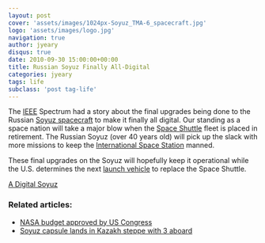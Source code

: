 ```yaml
---
layout: post
cover: 'assets/images/1024px-Soyuz_TMA-6_spacecraft.jpg'
logo: 'assets/images/logo.jpg'
navigation: true
author: jyeary
disqus: true
date: 2010-09-30 15:00:00+00:00
title: Russian Soyuz Finally All-Digital
categories: jyeary
tags: life
subclass: 'post tag-life'
---
```

The [IEEE](http://www.ieee.org/) Spectrum had a story about the final upgrades being done to the Russian [Soyuz spacecraft](http://en.wikipedia.org/wiki/Soyuz_%28spacecraft%29) to make it finally all digital. Our standing as a space nation will take a major blow when the [Space Shuttle](http://en.wikipedia.org/wiki/Space_Shuttle) fleet is placed in retirement. The Russian Soyuz (over 40 years old) will pick up the slack with more missions to keep the [International Space Station](http://en.wikipedia.org/wiki/International_Space_Station) manned.

These final upgrades on the Soyuz will hopefully keep it operational while the U.S. determines the next [launch vehicle](http://en.wikipedia.org/wiki/Launch_vehicle) to replace the Space Shuttle.

[A Digital Soyuz](http://spectrum.ieee.org/aerospace/space-flight/a-digital-soyuz/)

### Related articles:
* [NASA budget approved by US Congress](http://www.alternet.org/rss/breaking_news/290576/nasa_budget_approved_by_us_congress/)
* [Soyuz capsule lands in Kazakh steppe with 3 aboard](http://seattletimes.nwsource.com/html/businesstechnology/2012992407_apaskazakhstanspacestation.html?syndication=rss)